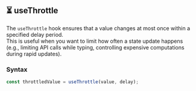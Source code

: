 ## ⏳ useThrottle

The `useThrottle` hook ensures that a value changes at most once within a specified delay period.  
This is useful when you want to limit how often a state update happens (e.g., limiting API calls while typing, controlling expensive computations during rapid updates).

### **Syntax**
```js
const throttledValue = useThrottle(value, delay);